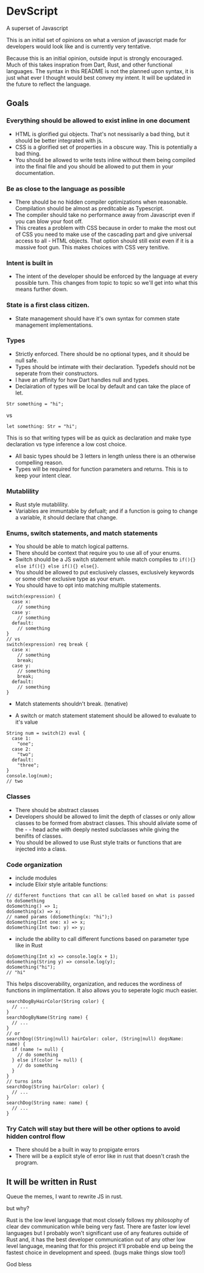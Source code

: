 # DevScript
A superset of Javascript

This is an initial set of opinions on what a version of javascript made for developers would look like and is currently very tentative.

Because this is an initial opinion, outside input is strongly encouraged.
Much of this takes inspration from Dart, Rust, and other functional languages.
The syntax in this README is not the planned upon syntax, it is just what ever I thought would best convey my intent. It will be updated in the future to reflect the language.

## Goals
### Everything should be allowed to exist inline in one document

- HTML is glorified gui objects. That's not nessisarily a bad thing, but it should be better integrated with js.
- CSS is a glorified set of properties in a obscure way. This is potentially a bad thing.
- You should be allowed to write tests inline without them being compiled into the final file and you should be allowed to put them in your documentation.

### Be as close to the language as possible

- There should be no hidden compiler optimizations when reasonable. Compilation should be almost as preditcable as Typescript.
- The compiler should take no performance away from Javascript even if you can blow your foot off.
- This creates a problem with CSS because in order to make the most out of CSS you need to make use of the cascading part and give universal access to all - HTML objects. That option should still exist even if it is a massive foot gun. This makes choices with CSS very tenitive.

### Intent is built in

- The intent of the developer should be enforced by the language at every possible turn. This changes from topic to topic so we'll get into what this means further down.

### State is a first class citizen.

- State management should have it's own syntax for commen state management implementations.

### Types

- Strictly enforced. There should be no optional types, and it should be null safe.
- Types should be intimate with their declaration. Typedefs should not be seperate from their constructors.
- I have an affinity for how Dart handles null and types.
- Declairation of types will be local by default and can take the place of let.
```
Str something = "hi";
```
vs
```
let something: Str = "hi";
```
This is so that writing types will be as quick as declaration and make type declaration vs type inference a low cost choice.
- All basic types should be 3 letters in length unless there is an otherwise compelling reason.
- Types will be required for function parameters and returns. This is to keep your intent clear.

### Mutablility

- Rust style mutablility.
- Variables are immuntable by defualt; and if a function is going to change a variable, it should declare that change.

### Enums, switch statements, and match statements

- You should be able to match logical patterns.
- There should be context that require you to use all of your enums.
- Switch should be a JS switch statement while match compiles to `if(){} else if(){} else if(){} else{}`.
- You should be allowed to put exclusively classes, exclusively keywords or some other exclusive type as your enum.
- You should have to opt into matching multiple statements.
```
switch(expression) {
  case x:
    // something
  case y:
    // something
  default:
    // something
}
// vs
switch(expression) req break {
  case x:
    // something
    break;
  case y:
    // something
    break;
  default:
    // something
}
```
- Match statements shouldn't break. (tenative)

- A switch or match statement statement should be allowed to evaluate to it's value
```
String num = switch(2) eval {
  case 1:
    "one";
  case 2:
    "two";
  default:
    "three";
}
console.log(num);
// two
```

### Classes

- There should be abstract classes
- Developers should be allowed to limit the depth of classes or only allow classes to be formed from abstract classes. This should aliviate some of the - - head ache with deeply nested subclasses while giving the benifits of classes.
- You should be allowed to use Rust style traits or functions that are injected into a class.

### Code organization

- include modules
- include Elixir style aritable functions:
```
// different functions that can all be called based on what is passed to doSomething
doSomething() => 1;
doSomething(x) => x;
// named params (doSomething(x: "hi");)
doSomething(Int one: x) => x;
doSomething(Int two: y) => y;
```
- include the ability to call different functions based on parameter type like in Rust
```
doSomething(Int x) => console.log(x + 1);
doSomething(String y) => console.log(y);
doSomething("hi");
// "hi"
```
This helps discoverability, organization, and reduces the wordiness of functions in implimentation. It also allows you to seperate logic much easier.
```
searchDogByHairColor(String color) {
  // ...
}
searchDogByName(String name) {
  // ...
}
// or
searchDog((String|null) hairColor: color, (String|null) dogsName: name) {
  if (name != null) {
    // do something
  } else if(color != null) {
    // do something
  }
}
// turns into
searchDog(String hairColor: color) {
  // ...
}
searchDog(String name: name) {
  // ...
}
```

### Try Catch will stay but there will be other options to avoid hidden control flow

- There should be a built in way to propigate errors
- There will be a explicit style of error like in rust that doesn't crash the program.

## It will be written in Rust

Queue the memes, I want to rewrite JS in rust.

but why?

Rust is the low level language that most closely follows my philosophy of clear dev communication while being very fast.
There are faster low level languages but I probably won't significant use of any features outside of Rust and, it has the best developer communication out of any other low level language, meaning that for this project it'll probable end up being the fastest choice in development and speed. (bugs make things slow too!)

God bless
